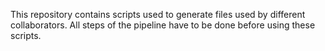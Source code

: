 This repository contains scripts used to generate files used by different collaborators.
All steps of the pipeline have to be done before using these scripts.
